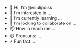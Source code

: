 - 👋 Hi, I’m @viiulipoiss
- 👀 I’m interested in ...
- 🌱 I’m currently learning ...
- 💞️ I’m looking to collaborate on ...
- 📫 How to reach me ...
- 😄 Pronouns: ...
- ⚡ Fun fact: ...

<!---
viiulipoiss/viiulipoiss is a ✨ special ✨ repository because its `README.md` (this file) appears on your GitHub profile.
You can click the Preview link to take a look at your changes.
--->
